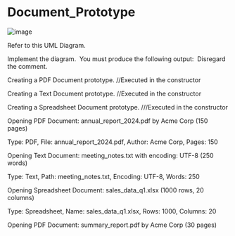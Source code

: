 # Document_Prototype

![image](https://github.com/user-attachments/assets/7d1e9d2b-61f8-424a-b5eb-21a381301b70)


Refer to this UML Diagram.

Implement the diagram.  You must produce the following output:  Disregard the comment.



Creating a PDF Document prototype. //Executed in the constructor

Creating a Text Document prototype. //Executed in the constructor

Creating a Spreadsheet Document prototype. ///Executed in the constructor



Opening PDF Document: annual_report_2024.pdf by Acme Corp (150 pages)

Type: PDF, File: annual_report_2024.pdf, Author: Acme Corp, Pages: 150



Opening Text Document: meeting_notes.txt with encoding: UTF-8 (250 words)

Type: Text, Path: meeting_notes.txt, Encoding: UTF-8, Words: 250



Opening Spreadsheet Document: sales_data_q1.xlsx (1000 rows, 20 columns)

Type: Spreadsheet, Name: sales_data_q1.xlsx, Rows: 1000, Columns: 20



Opening PDF Document: summary_report.pdf by Acme Corp (30 pages)
